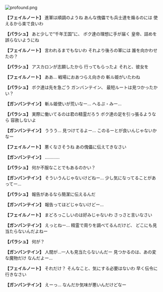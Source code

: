 
![profound.png](../images/backgrounds/profound.png)

**【フェイルノート】**
進軍は順調のようね
あんな傀儡でも兵士達を煽るのには
使えるから楽で良いわ

**【パラシュ】**
あと少しで“千年王国”に、
ボク達の理想に手が届く
皇帝、詰めを誤らないようにね

**【フェイルノート】**
言われるまでもないわ
それより後ろの軍には
誰を向かわせたの？

**【パラシュ】**
アスカロンが志願したから
行ってもらったよ
それと、彼女を

**【フェイルノート】**
ああ…
戦場におあつらえ向きの
斬ル姫がいたわね

**【パラシュ】**
ボク達は先を急ごう
ガンバンテイン、
最短ルートは見つかったかい？

**【ガンバンテイン】**
斬ル姫使いが荒いなー…
へるぷ・みー…

**【パラシュ】**
実際に働いてるのは君の精霊だろう
ボク達の足を引っ張るようなら
容赦しないよ

**【ガンバンテイン】**
ううう…
見つけてるよー…
このるーとが良いんじゃないかなー

**【フェイルノート】**
悪くなさそうね
あの傀儡に伝えてきなさい

**【ガンバンテイン】**
…………

**【パラシュ】**
何か不服なことでもあるのかい？

**【ガンバンテイン】**
そういうんじゃないけどねー…
少し気になってることがあってー…

**【パラシュ】**
報告があるなら簡潔に伝えるんだ

**【ガンバンテイン】**
報告ってほどじゃないけどー…

**【フェイルノート】**
まどろっこしいのは好みじゃないわ
さっさと言いなさい

**【ガンバンテイン】**
えっとねー…
精霊で周りを調べてるんだけど、
どこにも見当たらないんだよねー

**【パラシュ】**
何が？

**【ガンバンテイン】**
人間が…一人も見当たらないんだー
見つかるのは、あの変な魔物だけ
なんだよー…

**【フェイルノート】**
それだけ？
そんなこと、気にする必要はないわ
早く伝令に行きなさい

**【ガンバンテイン】**
えーっ…
なんだか気味が悪いんだけどなー